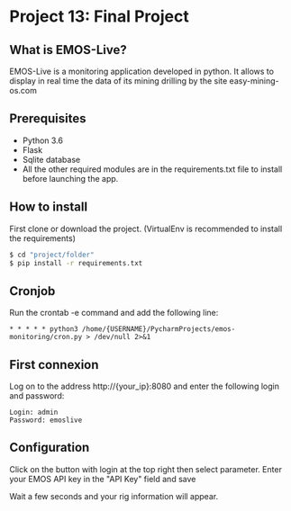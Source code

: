 # Project 13: Final Project

## What is EMOS-Live?
EMOS-Live is a monitoring application developed in python.
It allows to display in real time the data of its mining drilling by the site easy-mining-os.com

## Prerequisites

- Python 3.6
- Flask
- Sqlite database
- All the other required modules are in the requirements.txt file to install before launching the app.


## How to install

First clone or download the project.
(VirtualEnv is recommended to install the requirements)
```bash
$ cd "project/folder"
$ pip install -r requirements.txt
```
## Cronjob
Run the crontab -e command and add the following line:
```
* * * * * python3 /home/{USERNAME}/PycharmProjects/emos-monitoring/cron.py > /dev/null 2>&1
```

## First connexion
Log on to the address http://{your_ip}:8080 and enter the following login and password:
```
Login: admin
Password: emoslive
```

## Configuration
Click on the button with login at the top right then select parameter.
Enter your EMOS API key in the "API Key" field and save

Wait a few seconds and your rig information will appear.
